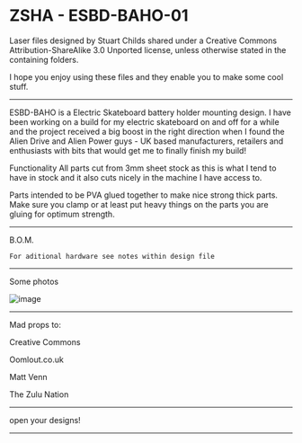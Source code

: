 ZSHA - ESBD-BAHO-01
==============

Laser files designed by Stuart Childs shared under a Creative Commons Attribution-ShareAlike 3.0 Unported license, unless otherwise stated in the containing folders.

I hope you enjoy using these files and they enable you to make some cool stuff. 

---

ESBD-BAHO is a Electric Skateboard battery holder mounting design. I have been working on a build for my electric skateboard on and off for a while and the project received a big boost in the right direction when I found the Alien Drive and Alien Power guys - UK based manufacturers, retailers and enthusiasts with bits that would get me to finally finish my build!

Functionality
All parts cut from 3mm sheet stock as this is what I tend to have in stock and it also cuts nicely in the machine I have access to. 

Parts intended to be PVA glued together to make nice strong thick parts. Make sure you clamp or at least put heavy things on the parts you are gluing for optimum strength.

---

B.O.M.

	For aditional hardware see notes within design file

---
Some photos

![image](http://)


----
Mad props to:

Creative Commons

Oomlout.co.uk

Matt Venn

The Zulu Nation

----

open your designs!

----
